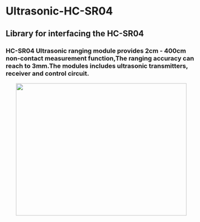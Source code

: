 <h1><b>Ultrasonic-HC-SR04</b></h1>

<h2>Library for interfacing the HC-SR04</h2>

<h3>HC-SR04 Ultrasonic ranging module provides 2cm - 400cm non-contact measurement function,The ranging accuracy can reach to 3mm.The modules includes ultrasonic transmitters, receiver and control circuit.</h3>

<p align="center">
<img width="450" height="350" src="https://raw.githubusercontent.com/Prabhuelectro/Ultrasonic-HC-SR04/master/image/HC-SR04%20Ultrasonic%20Range%20Measurement%20Module.jpg">
</p>
